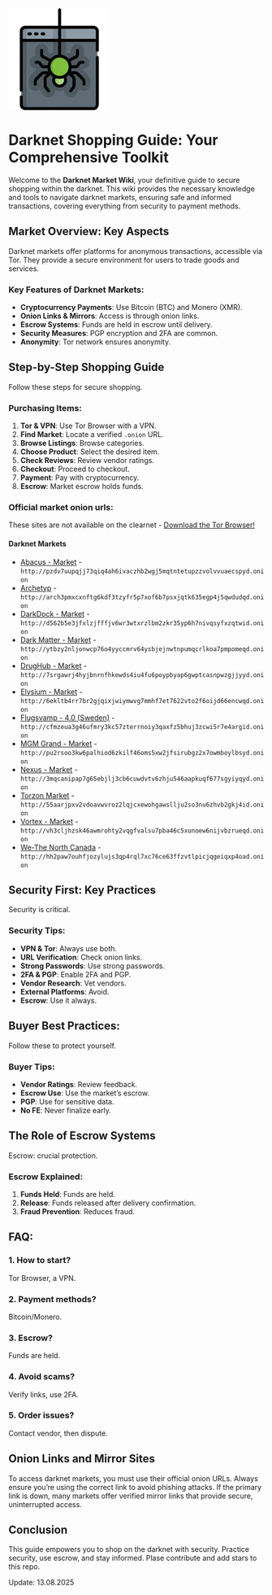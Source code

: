 <img src="/banners/over.webp" width="200">

# Darknet Shopping Guide: Your Comprehensive Toolkit

Welcome to the **Darknet Market Wiki**, your definitive guide to secure shopping within the darknet. This wiki provides the necessary knowledge and tools to navigate darknet markets, ensuring safe and informed transactions, covering everything from security to payment methods.

## Market Overview: Key Aspects

Darknet markets offer platforms for anonymous transactions, accessible via Tor. They provide a secure environment for users to trade goods and services.

### Key Features of Darknet Markets:
- **Cryptocurrency Payments**: Use Bitcoin (BTC) and Monero (XMR).
- **Onion Links & Mirrors**: Access is through onion links.
- **Escrow Systems**: Funds are held in escrow until delivery.
- **Security Measures**: PGP encryption and 2FA are common.
- **Anonymity**: Tor network ensures anonymity.

## Step-by-Step Shopping Guide

Follow these steps for secure shopping.

### Purchasing Items:
1.  **Tor & VPN**: Use Tor Browser with a VPN.
2.  **Find Market**: Locate a verified `.onion` URL.
3.  **Browse Listings**: Browse categories.
4.  **Choose Product**: Select the desired item.
5.  **Check Reviews**: Review vendor ratings.
6.  **Checkout**: Proceed to checkout.
7.  **Payment**: Pay with cryptocurrency.
8.  **Escrow**: Market escrow holds funds.

### Official market onion urls:
These sites are not available on the clearnet - [Download the Tor Browser!](https://www.torproject.org/download/)

#### Darknet Markets

*   [Abacus - Market](http://pzdv7uupqjj73qiq4ah6ivaczhb2wgj5mqtntetupzzvolvvuaecspyd.onion) - `http://pzdv7uupqjj73qiq4ah6ivaczhb2wgj5mqtntetupzzvolvvuaecspyd.onion`
*   [Archetyp](@archetyp) - `http://arch3pmxcxnftg6kdf3tzyfr5p7xof6b7psxjqtk635egp4j5qwdudqd.onion`
*   [DarkDock - Market](http://d562b5e3jfxlzjfffjv6wr3wtxrzlbm2zkr35yp6h7nivqsyfxzqtwid.onion) - `http://d562b5e3jfxlzjfffjv6wr3wtxrzlbm2zkr35yp6h7nivqsyfxzqtwid.onion`
*   [Dark Matter - Market](http://ytbzy2nljonwcp76o4yyccmrv64ysbjejnwtnpumqcrlkoa7pmpomeqd.onion) - `http://ytbzy2nljonwcp76o4yyccmrv64ysbjejnwtnpumqcrlkoa7pmpomeqd.onion`
*   [DrugHub - Market](http://7srgawrj4hyjbnrnfhkewds4iu4fu6poypbyap6gwptcasnpwzgjjyyd.onion) - `http://7srgawrj4hyjbnrnfhkewds4iu4fu6poypbyap6gwptcasnpwzgjjyyd.onion`
*   [Elysium - Market](http://6ekltb4rr7br2gjqixjwiymwvg7mmhf7et7622vto2f6oijd66encwqd.onion) - `http://6ekltb4rr7br2gjqixjwiymwvg7mmhf7et7622vto2f6oijd66encwqd.onion`
*   [Flugsvamp - 4.0 (Sweden)](http://cfmzeua3g46ufmry3kc57zterrnoiy3qaxfz5bhuj3zcwi5r7e4argid.onion) - `http://cfmzeua3g46ufmry3kc57zterrnoiy3qaxfz5bhuj3zcwi5r7e4argid.onion`
*   [MGM Grand - Market](http://pu2rsoo3kw6palhiod6zkilf46oms5xw2jfsirubgz2x7owmboylbsyd.onion) - `http://pu2rsoo3kw6palhiod6zkilf46oms5xw2jfsirubgz2x7owmboylbsyd.onion`
*   [Nexus - Market](http://3mqcanipap7g65ebjlj3cb6cuwdvtv6zhju546aapkuqf677sgyiyqyd.onion) - `http://3mqcanipap7g65ebjlj3cb6cuwdvtv6zhju546aapkuqf677sgyiyqyd.onion`
*   [Torzon Market](http://55aarjpxv2vdoavwvroz2lqjcxewohgawsllju2so3nu6zhvb2gkj4id.onion) - `http://55aarjpxv2vdoavwvroz2lqjcxewohgawsllju2so3nu6zhvb2gkj4id.onion`
*   [Vortex - Market](http://vh3cljhzsk46awmrohty2vqgfvalsu7pba46c5xunoew6nijvbzrueqd.onion) - `http://vh3cljhzsk46awmrohty2vqgfvalsu7pba46c5xunoew6nijvbzrueqd.onion`
*   [We-The North Canada](http://hh2paw7ouhfjozylujs3qp4rql7xc76ce63ffzvtlpicjqgeiqxp4oad.onion) - `http://hh2paw7ouhfjozylujs3qp4rql7xc76ce63ffzvtlpicjqgeiqxp4oad.onion`

## Security First: Key Practices

Security is critical.

### Security Tips:
*   **VPN & Tor**: Always use both.
*   **URL Verification**: Check onion links.
*   **Strong Passwords**: Use strong passwords.
*   **2FA & PGP**: Enable 2FA and PGP.
*   **Vendor Research**: Vet vendors.
*   **External Platforms**: Avoid.
*   **Escrow**: Use it always.

## Buyer Best Practices:

Follow these to protect yourself.

### Buyer Tips:
*   **Vendor Ratings**: Review feedback.
*   **Escrow Use**: Use the market’s escrow.
*   **PGP**: Use for sensitive data.
*   **No FE**: Never finalize early.

## The Role of Escrow Systems

Escrow: crucial protection.

### Escrow Explained:
1.  **Funds Held**: Funds are held.
2.  **Release**: Funds released after delivery confirmation.
3.  **Fraud Prevention**: Reduces fraud.

## FAQ:

### 1. How to start?
Tor Browser, a VPN.

### 2. Payment methods?
Bitcoin/Monero.

### 3. Escrow?
Funds are held.

### 4. Avoid scams?
Verify links, use 2FA.

### 5. Order issues?
Contact vendor, then dispute.

## Onion Links and Mirror Sites

To access darknet markets, you must use their official onion URLs. Always ensure you’re using the correct link to avoid phishing attacks. If the primary link is down, many markets offer verified mirror links that provide secure, uninterrupted access.

## Conclusion

This guide empowers you to shop on the darknet with security. Practice security, use escrow, and stay informed.
Plase contribute and add stars to this repo.











Update:  13.08.2025